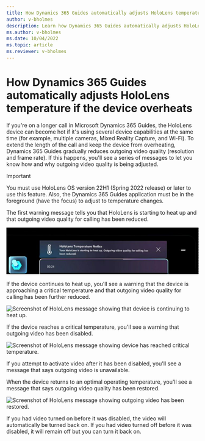 ```yaml
---
title: How Dynamics 365 Guides automatically adjusts HoloLens temperature if the device overheats
author: v-bholmes
description: Learn how Dynamics 365 Guides automatically adjusts HoloLens temperature by reducing outgoing video quality if the device overheats
ms.author: v-bholmes
ms.date: 10/04/2022
ms.topic: article
ms.reviewer: v-bholmes
---
```


# How Dynamics 365 Guides automatically adjusts HoloLens temperature if the device overheats

If you're on a longer call in Microsoft Dynamics 365 Guides, the HoloLens device can become hot if it's using 
several device capabilities at the same time (for example, multiple cameras, Mixed Reality Capture, and Wi-Fi). To extend the length of the call and keep the device 
from overheating, Dynamics 365 Guides gradually reduces outgoing video quality (resolution and frame rate). If this happens, you'll see a series of messages to let 
you know how and why outgoing video quality is being adjusted. 

> [!IMPORTANT]
> You must use HoloLens OS version 22H1 (Spring 2022 release) or later to use this feature. Also, the Dynamics 365 Guides application must be in the foreground (have the focus) to adjust to temperature changes.  

The first warning message tells you that HoloLens is starting to heat up and that outgoing video quality for calling has been reduced.

![Screenshot of HoloLens message showing that device is heating up.](media/hololens-thermal-warning-1.JPG "Screenshot of HoloLens message showing device is heating up")

If the device continues to heat up, you'll see a warning that the device is approaching a critical temperature and that outgoing video quality for calling has been further reduced.

![Screenshot of HoloLens message showing that device is continuing to heat up.](media/hololens-thermal-warning-2.JPG "Screenshot of HoloLens message showing device is 
continuing to heat up")

If the device reaches a critical temperature, you'll see a warning that outgoing video has been disabled. 

![Screenshot of HoloLens message showing device has reached critical temperature.](media/hololens-thermal-warning-3.JPG "Screenshot of HoloLens message showing device 
has reached critical temperature")

If you attempt to activate video after it has been disabled, you'll see a message that says outgoing video is unavailable. 

When the device returns to an optimal operating temperature, you'll see a message that says outgoing video quality has been restored.

![Screenshot of HoloLens message showing outgoing video has been restored.](media/hololens-thermal-warning-normal.JPG "Screenshot of HoloLens message showing outgoing video 
has been restored")

If you had video turned on before it was disabled, the video will automatically be turned back on. If you had video turned off before it was disabled, it will remain 
off but you can turn it back on. 
